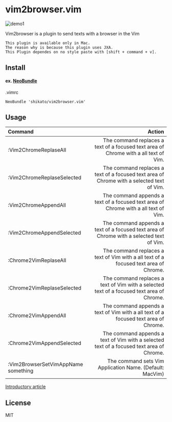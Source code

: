 # vim2browser.vim
![demo1](https://qiita-image-store.s3.amazonaws.com/0/47437/78ab94b7-d387-4866-3cb0-bc3f019a22b6.gif)

Vim2browser is a plugin to send texts with a browser in the Vim
 
```
This plugin is available only in Mac.
The reason why is because this plugin uses JXA.
This Plugin dependes on no style paste with [shift + command + v].
```
 
## Install
#### ex. [NeoBundle](https://github.com/Shougo/neobundle.vim)
.vimrc
```
NeoBundle 'shikato/vim2browser.vim'
```

## Usage
| Command | Action |
|:-----------|------------:|
| :Vim2ChromeReplaseAll |The command replaces a text of a focused text area of Chrome with a all text of Vim.|
| :Vim2ChromeReplaseSelected |The command replaces a text of a focused text area of Chrome with a selected text of Vim.|
| :Vim2ChromeAppendAll |The command appends a text of a focused text area of Chrome with a all text of Vim.|
| :Vim2ChromeAppendSelected |The command appends a text of a focused text area of Chrome with a selected text of Vim.|
| :Chrome2VimReplaseAll |The command replaces a text of Vim with a all text of a focused text area of Chrome.|
| :Chrome2VimReplaseSelected |The command replaces a text of Vim with a selected text of a focused text area of Chrome.|
| :Chrome2VimAppendAll |The command appends a text of Vim with a all text of a focused text area of Chrome.|
| :Chrome2VimAppendSelected |The command appends a text of Vim with a selected text of a focused text area of Chrome.|
| :Vim2BrowserSetVimAppName something |The command sets Vim Application Name. (Default: MacVim)|

[Introductory article]()

## License
MIT
